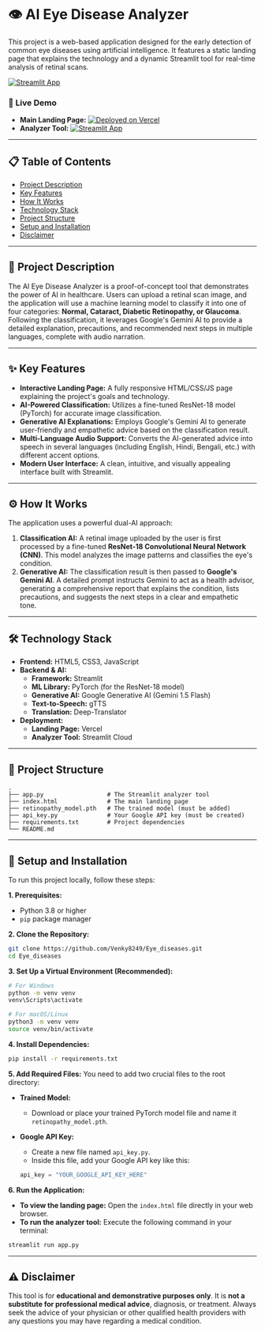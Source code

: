 # 👁️ AI Eye Disease Analyzer

This project is a web-based application designed for the early detection of common eye diseases using artificial intelligence. It features a static landing page that explains the technology and a dynamic Streamlit tool for real-time analysis of retinal scans.

[![Streamlit App](https://static.streamlit.io/badges/streamlit_badge_black_white.svg)](https://eyediseases.streamlit.app/)

### 🚀 Live Demo

-   **Main Landing Page:** [![Deployed on Vercel](https://img.shields.io/badge/Deployed%20on-Vercel-black?style=for-the-badge&logo=vercel)](https://eye-diseases.vercel.appl)
-   **Analyzer Tool:** [![Streamlit App](https://static.streamlit.io/badges/streamlit_badge_black_white.svg)](https://eyediseases.streamlit.app/)

---

## 📋 Table of Contents

-   [Project Description](#-project-description)
-   [Key Features](#-key-features)
-   [How It Works](#-how-it-works)
-   [Technology Stack](#-technology-stack)
-   [Project Structure](#-project-structure)
-   [Setup and Installation](#-setup-and-installation)
-   [Disclaimer](#-disclaimer)

---

## 📝 Project Description

The AI Eye Disease Analyzer is a proof-of-concept tool that demonstrates the power of AI in healthcare. Users can upload a retinal scan image, and the application will use a machine learning model to classify it into one of four categories: **Normal, Cataract, Diabetic Retinopathy, or Glaucoma**. Following the classification, it leverages Google's Gemini AI to provide a detailed explanation, precautions, and recommended next steps in multiple languages, complete with audio narration.

---

## ✨ Key Features

-   **Interactive Landing Page:** A fully responsive HTML/CSS/JS page explaining the project's goals and technology.
-   **AI-Powered Classification:** Utilizes a fine-tuned ResNet-18 model (PyTorch) for accurate image classification.
-   **Generative AI Explanations:** Employs Google's Gemini AI to generate user-friendly and empathetic advice based on the classification result.
-   **Multi-Language Audio Support:** Converts the AI-generated advice into speech in several languages (including English, Hindi, Bengali, etc.) with different accent options.
-   **Modern User Interface:** A clean, intuitive, and visually appealing interface built with Streamlit.

---

## ⚙️ How It Works

The application uses a powerful dual-AI approach:

1.  **Classification AI:** A retinal image uploaded by the user is first processed by a fine-tuned **ResNet-18 Convolutional Neural Network (CNN)**. This model analyzes the image patterns and classifies the eye's condition.
2.  **Generative AI:** The classification result is then passed to **Google's Gemini AI**. A detailed prompt instructs Gemini to act as a health advisor, generating a comprehensive report that explains the condition, lists precautions, and suggests the next steps in a clear and empathetic tone.

---

## 🛠️ Technology Stack

-   **Frontend:** HTML5, CSS3, JavaScript
-   **Backend & AI:**
    -   **Framework:** Streamlit
    -   **ML Library:** PyTorch (for the ResNet-18 model)
    -   **Generative AI:** Google Generative AI (Gemini 1.5 Flash)
    -   **Text-to-Speech:** gTTS
    -   **Translation:** Deep-Translator
-   **Deployment:**
    -   **Landing Page:** Vercel
    -   **Analyzer Tool:** Streamlit Cloud

---

## 📂 Project Structure

```
.
├── app.py                  # The Streamlit analyzer tool
├── index.html              # The main landing page
├── retinopathy_model.pth   # The trained model (must be added)
├── api_key.py              # Your Google API key (must be created)
├── requirements.txt        # Project dependencies
└── README.md
```

---

## 🚀 Setup and Installation

To run this project locally, follow these steps:

**1. Prerequisites:**
-   Python 3.8 or higher
-   `pip` package manager

**2. Clone the Repository:**
```bash
git clone https://github.com/Venky8249/Eye_diseases.git
cd Eye_diseases
```

**3. Set Up a Virtual Environment (Recommended):**
```bash
# For Windows
python -m venv venv
venv\Scripts\activate

# For macOS/Linux
python3 -m venv venv
source venv/bin/activate
```

**4. Install Dependencies:**
```bash
pip install -r requirements.txt
```

**5. Add Required Files:**
You need to add two crucial files to the root directory:

-   **Trained Model:**
    -   Download or place your trained PyTorch model file and name it `retinopathy_model.pth`.

-   **Google API Key:**
    -   Create a new file named `api_key.py`.
    -   Inside this file, add your Google API key like this:
      ```python
      api_key = "YOUR_GOOGLE_API_KEY_HERE"
      ```

**6. Run the Application:**
-   **To view the landing page:** Open the `index.html` file directly in your web browser.
-   **To run the analyzer tool:** Execute the following command in your terminal:
  ```bash
  streamlit run app.py
  ```

---

## ⚠️ Disclaimer

This tool is for **educational and demonstrative purposes only**. It is **not a substitute for professional medical advice**, diagnosis, or treatment. Always seek the advice of your physician or other qualified health providers with any questions you may have regarding a medical condition.
